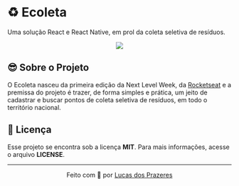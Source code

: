 # ♻️  Ecoleta

Uma solução React e React Native, em prol da coleta seletiva de resíduos.

<div align=center>
  <img src=".github/capa.svg">
</div>

## :sunglasses: Sobre o Projeto

O Ecoleta nasceu da primeira edição da Next Level Week, da [Rocketseat](https://github.com/Rocketseat) e a premissa do projeto é trazer, de forma simples e prática, um jeito de cadastrar  e buscar pontos de coleta seletiva de resíduos, em todo o território nacional.

## 📝 Licença
Esse projeto se encontra sob a licença **MIT**. Para mais informações, acesse o arquivo **LICENSE**.

***

<p align=center>Feito com 💜 por <a href="https://www.linkedin.com/in/lucas-prazeres-781772182/">Lucas dos Prazeres</a><p>
